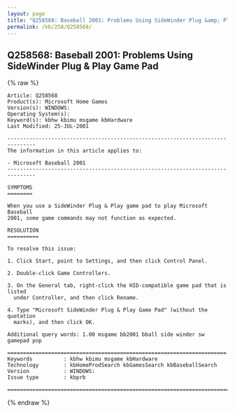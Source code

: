 ```yaml
---
layout: page
title: "Q258568: Baseball 2001: Problems Using SideWinder Plug &amp; Play Game Pad"
permalink: /kb/258/Q258568/
---
```


## Q258568: Baseball 2001: Problems Using SideWinder Plug &amp; Play Game Pad

{% raw %}

	Article: Q258568
	Product(s): Microsoft Home Games
	Version(s): WINDOWS:
	Operating System(s): 
	Keyword(s): kbhw kbimu msgame kbHardware
	Last Modified: 25-JUL-2001
	
	-------------------------------------------------------------------------------
	The information in this article applies to:
	
	- Microsoft Baseball 2001 
	-------------------------------------------------------------------------------
	
	SYMPTOMS
	========
	
	When you use a SideWinder Plug & Play game pad to play Microsoft Baseball
	2001, some game commands may not function as expected.
	
	RESOLUTION
	==========
	
	To resolve this issue:
	
	1. Click Start, point to Settings, and then click Control Panel.
	
	2. Double-click Game Controllers.
	
	3. On the General tab, right-click the HID-compatible game pad that is listed
	  under Controller, and then click Rename.
	
	4. Type "Microsoft SideWinder Plug & Play Game Pad" (without the quotation
	  marks), and then click OK.
	
	Additional query words: 1.00 msgame bb2001 bball side winder sw gamepad pnp
	
	======================================================================
	Keywords          : kbhw kbimu msgame kbHardware 
	Technology        : kbHomeProdSearch kbGamesSearch kbBaseballSearch
	Version           : WINDOWS:
	Issue type        : kbprb
	
	=============================================================================
	

{% endraw %}
